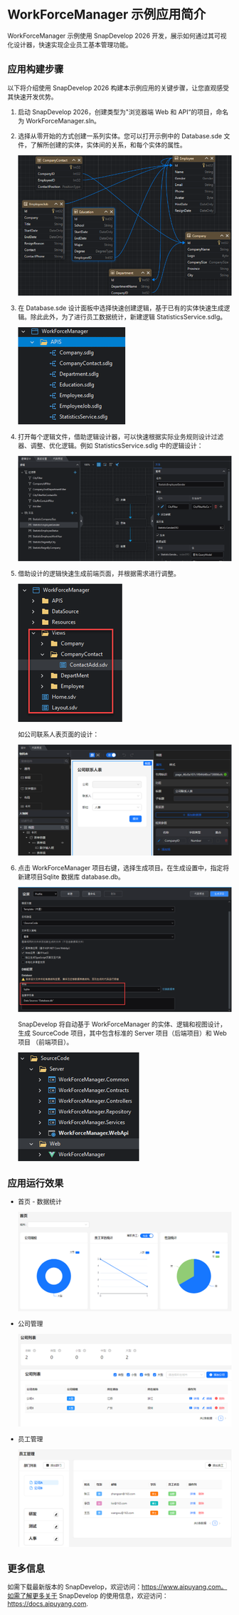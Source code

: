 # WorkForceManager 示例应用简介

WorkForceManager 示例使用 SnapDevelop 2026 开发，展示如何通过其可视化设计器，快速实现企业员工基本管理功能。

## 应用构建步骤

以下将介绍使用 SnapDevelop 2026  构建本示例应用的关键步骤，让您直观感受其快速开发优势。

1. 启动 SnapDevelop 2026，创建类型为"浏览器端 Web 和 API“的项目，命名为 WorkForceManager.sln。

4. 选择从零开始的方式创建一系列实体。您可以打开示例中的 Database.sde 文件，了解所创建的实体，实体间的关系，和每个实体的属性。

   ![image-20250403094150736](Image/image-20250403094150736.png)

5. 在 Database.sde 设计面板中选择快速创建逻辑，基于已有的实体快速生成逻辑。除此此外，为了进行员工数据统计，新建逻辑 StatisticsService.sdlg。

   ![image-20250403095112437](Image/image-20250403095112437.png)

4. 打开每个逻辑文件，借助逻辑设计器，可以快速根据实际业务规则设计过滤器、调整、优化逻辑。例如 StatisticsService.sdlg 中的逻辑设计：

   ![image-20250403095802871](Image/image-20250403095802871.png)

5. 借助设计的逻辑快速生成前端页面，并根据需求进行调整。

   ![image-20250403095934935](Image/image-20250403095934935.png)

   如公司联系人表页面的设计：

   ![image-20250403100101381](Image/image-20250403100101381.png)

6. 点击 WorkForceManager 项目右键，选择生成项目。在生成设置中，指定将新建项目Sqlite 数据库 database.db。

   ![image-20250403100235646](Image/image-20250403100235646.png)

   SnapDevelop 将自动基于 WorkForceManager  的实体、逻辑和视图设计，生成 SourceCode 项目，其中包含标准的 Server 项目（后端项目）和 Web 项目 （前端项目）。

   ![image-20250403100536850](Image/image-20250403100536850.png)

    

## 应用运行效果

- 首页 - 数据统计

  ![image-20250403135209602](Image/image-20250403135209602.png)

- 公司管理

  ![image-20250403140241098](Image/image-20250403140241098.png)

- 员工管理

  ![image-20250403140316466](Image/image-20250403140316466.png)

## 更多信息

如需下载最新版本的 SnapDevelop，欢迎访问：https://www.aipuyang.com。如需了解更多关于 SnapDevelop 的使用信息，欢迎访问：https://docs.aipuyang.com.
